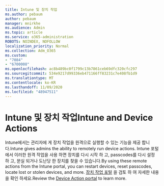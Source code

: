 ```yaml
---
title: Intune 및 장치 작업
ms.author: pebaum
author: pebaum
manager: mnirkhe
ms.audience: Admin
ms.topic: article
ms.service: o365-administration
ROBOTS: NOINDEX, NOFOLLOW
localization_priority: Normal
ms.collection: Adm_O365
ms.custom:
- "7084"
- "6700008"
ms.openlocfilehash: ac8b489bc0f1799c13b7861ceb69dfc320cfc297
ms.sourcegitcommit: 534e9217d99336eb471166ff83231c7e408fb1d9
ms.translationtype: MT
ms.contentlocale: ko-KR
ms.lasthandoff: 11/09/2020
ms.locfileid: "48947511"
---
```

# <a name="intune-and-device-actions"></a><span data-ttu-id="db640-102">Intune 및 장치 작업</span><span class="sxs-lookup"><span data-stu-id="db640-102">Intune and Device Actions</span></span>

<span data-ttu-id="db640-103">Intune에서는 관리자에 게 장치 작업을 원격으로 실행할 수 있는 기능을 제공 합니다.</span><span class="sxs-lookup"><span data-stu-id="db640-103">Intune gives admins the ability to remotely run device actions.</span></span> <span data-ttu-id="db640-104">Intune 포털에서 이러한 원격 작업을 사용 하면 장치를 다시 시작 하 고, passcodes를 다시 설정 하 고, 분실 되거나 도난당 한 장치를 찾을 수 있습니다.</span><span class="sxs-lookup"><span data-stu-id="db640-104">By using these remote actions from the Intune portal, you can restart devices, reset passcodes, locate lost or stolen devices, and more.</span></span> <span data-ttu-id="db640-105">[장치 작업 포털](https://docs.microsoft.com/mem/intune/remote-actions/) 을 검토 하 여 자세한 내용을 확인 하세요.</span><span class="sxs-lookup"><span data-stu-id="db640-105">Review the [Device Action portal](https://docs.microsoft.com/mem/intune/remote-actions/) to learn more.</span></span>
